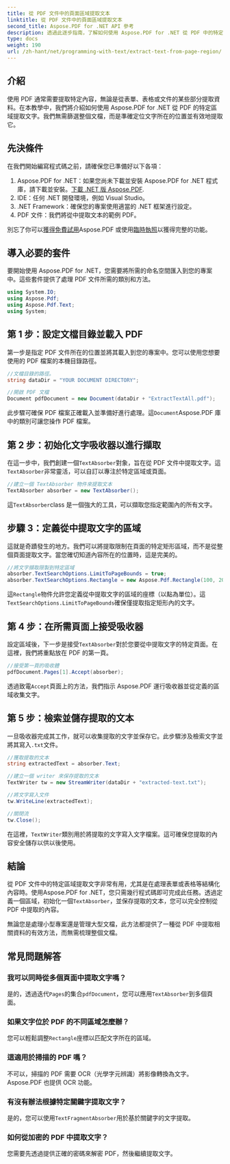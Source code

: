 ```yaml
---
title: 從 PDF 文件中的頁面區域提取文本
linktitle: 從 PDF 文件中的頁面區域提取文本
second_title: Aspose.PDF for .NET API 參考
description: 透過此逐步指南，了解如何使用 Aspose.PDF for .NET 從 PDF 中的特定區域提取文字。有效地收集和保存文件中的文字。
type: docs
weight: 190
url: /zh-hant/net/programming-with-text/extract-text-from-page-region/
---
```

## 介紹

使用 PDF 通常需要提取特定內容，無論是從表單、表格或文件的某些部分提取資料。在本教學中，我們將介紹如何使用 Aspose.PDF for .NET 從 PDF 的特定區域提取文字。我們無需篩選整個文檔，而是準確定位文字所在的位置並有效地提取它。

## 先決條件

在我們開始編寫程式碼之前，請確保您已準備好以下各項：

1.  Aspose.PDF for .NET：如果您尚未下載並安裝 Aspose.PDF for .NET 程式庫，請下載並安裝。[下載 .NET 版 Aspose.PDF](https://releases.aspose.com/pdf/net/).
2. IDE：任何 .NET 開發環境，例如 Visual Studio。
3. .NET Framework：確保您的專案使用適當的 .NET 框架進行設定。
4. PDF 文件：我們將從中提取文本的範例 PDF。

別忘了你可以[獲得免費試用](https://releases.aspose.com/)Aspose.PDF 或使用[臨時執照](https://purchase.aspose.com/temporary-license/)以獲得完整的功能。

## 導入必要的套件

要開始使用 Aspose.PDF for .NET，您需要將所需的命名空間匯入到您的專案中。這些套件提供了處理 PDF 文件所需的類別和方法。

```csharp
using System.IO;
using Aspose.Pdf;
using Aspose.Pdf.Text;
using System;
```

## 第 1 步：設定文檔目錄並載入 PDF

第一步是指定 PDF 文件所在的位置並將其載入到您的專案中。您可以使用您想要使用的 PDF 檔案的本機目錄路徑。

```csharp
//文檔目錄的路徑。
string dataDir = "YOUR DOCUMENT DIRECTORY";

//開啟 PDF 文檔
Document pdfDocument = new Document(dataDir + "ExtractTextAll.pdf");
```

此步驟可確保 PDF 檔案正確載入並準備好進行處理。這`Document`Aspose.PDF 庫中的類別可讓您操作 PDF 檔案。

## 第 2 步：初始化文字吸收器以進行擷取

在這一步中，我們創建一個`TextAbsorber`對象，旨在從 PDF 文件中提取文字。這`TextAbsorber`非常靈活，可以自訂以專注於特定區域或頁面。

```csharp
//建立一個 TextAbsorber 物件來提取文本
TextAbsorber absorber = new TextAbsorber();
```

這`TextAbsorber`class 是一個強大的工具，可以擷取您指定範圍內的所有文字。

## 步驟 3：定義從中提取文字的區域

這就是奇蹟發生的地方。我們可以將提取限制在頁面的特定矩形區域，而不是從整個頁面提取文字。當您確切知道內容所在的位置時，這是完美的。

```csharp
//將文字擷取限製到特定區域
absorber.TextSearchOptions.LimitToPageBounds = true;
absorber.TextSearchOptions.Rectangle = new Aspose.Pdf.Rectangle(100, 200, 250, 350);
```

這`Rectangle`物件允許您定義從中提取文字的區域的座標（以點為單位）。這`TextSearchOptions.LimitToPageBounds`確保僅提取指定矩形內的文字。

## 第 4 步：在所需頁面上接受吸收器

設定區域後，下一步是接受`TextAbsorber`對於您要從中提取文字的特定頁面。在這裡，我們將重點放在 PDF 的第一頁。

```csharp
//接受第一頁的吸收體
pdfDocument.Pages[1].Accept(absorber);
```

透過致電`Accept`頁面上的方法，我們指示 Aspose.PDF 運行吸收器並從定義的區域收集文字。

## 第 5 步：檢索並儲存提取的文本

一旦吸收器完成其工作，就可以收集提取的文字並保存它。此步驟涉及檢索文字並將其寫入`.txt`文件。

```csharp
//獲取提取的文本
string extractedText = absorber.Text;

//建立一個 writer 來保存提取的文本
TextWriter tw = new StreamWriter(dataDir + "extracted-text.txt");

//將文字寫入文件
tw.WriteLine(extractedText);

//關閉流
tw.Close();
```

在這裡，`TextWriter`類別用於將提取的文字寫入文字檔案。這可確保您提取的內容安全儲存以供以後使用。

## 結論

從 PDF 文件中的特定區域提取文字非常有用，尤其是在處理表單或表格等結構化內容時。使用Aspose.PDF for .NET，您只需幾行程式碼即可完成此任務。透過定義一個區域，初始化一個`TextAbsorber`，並保存提取的文本，您可以完全控制從 PDF 中提取的內容。

無論您是處理小型專案還是管理大型文檔，此方法都提供了一種從 PDF 中提取相關資料的有效方法，而無需梳理整個文檔。

## 常見問題解答

### 我可以同時從多個頁面中提取文字嗎？
是的，透過迭代`Pages`的集合`pdfDocument`，您可以應用`TextAbsorber`到多個頁面。

### 如果文字位於 PDF 的不同區域怎麼辦？
您可以輕鬆調整`Rectangle`座標以匹配文字所在的區域。

### 這適用於掃描的 PDF 嗎？
不可以，掃描的 PDF 需要 OCR（光學字元辨識）將影像轉換為文字。 Aspose.PDF 也提供 OCR 功能。

### 有沒有辦法根據特定關鍵字提取文字？
是的，您可以使用`TextFragmentAbsorber`用於基於關鍵字的文字提取。

### 如何從加密的 PDF 中提取文字？
您需要先透過提供正確的密碼來解密 PDF，然後繼續提取文字。